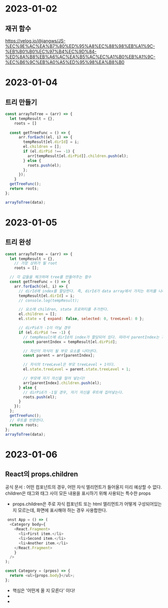 # 2023-01-02
## 재귀 함수
https://velog.io/@jangws/JS-%EC%9E%AC%EA%B7%80%ED%95%A8%EC%88%98%EB%A1%9C-%EB%B0%B0%EC%97%B4%EC%9D%84-%ED%8A%B8%EB%A6%AC%EA%B5%AC%EC%A1%B0%EB%A1%9C-%EC%B6%9C%EB%A0%A5%ED%95%98%EA%B8%B0

# 2023-01-04
## 트리 만들기
```js
const arrayToTree = (arr) => {
  let tempResult = {},
    roots = []
    
  const getTreeFunc = () => {
      arr.forEach((el, i) => {
        tempResult[el.dirId] = i;
        el.children = [];
        if (el.dirPid !== -1) {
          arr[tempResult[el.dirPid]].children.push(el);
        } else {
          roots.push(el);
        };
      });
    }
  getTreeFunc();
  return roots;
};

arrayToTree(data);

```

# 2023-01-05 
## 트리 완성
```js
const arrayToTree = (arr) => {
  let tempResult = {},
    // 가장 상위가 될 root
    roots = [];

  // 각 값들을 체크하며 tree를 만들어주는 함수
  const getTreeFunc = () => {
    arr.forEach((el, i) => {
      // dirId에 index를 할당한다. 즉, dirId가 data array에서 가지는 위치를 나타내게 된다.
      tempResult[el.dirId] = i;
      // console.log(tempResult);

      // 요소에 children, state 프로퍼티를 추가한다.
      el.children = [];
      el.state = { expand: false, selected: 0, treeLevel: 0 };

      // dirPid가 -1이 아닐 경우
      if (el.dirPid !== -1) {
        // tempResult에 dirId의 index가 할당되어 있다. 따라서 parentIndex는 자신이 자식이 될 부모의 Index를 나타낸다.
        const parentIndex = tempResult[el.dirPid];

        // 자신이 자식이 될 부모 요소를 나타낸다.
        const parent = arr[parentIndex];

        // 자식의 treeLevel은 부모 treeLevel + 1이다.
        el.state.treeLevel = parent.state.treeLevel + 1;

        // 부모에 자기 자신을 밀어 넣는다!
        arr[parentIndex].children.push(el);
      } else {
        // dirPid가 -1일 경우, 자기 자신을 루트에 집어넣는다.
        roots.push(el);
      }
    });
  };
  getTreeFunc();
  // 루트를 반환한다.
  return roots;
};
arrayToTree(data);
```


# 2023-01-06
## React의 props.children
공식 문서 : 어떤 컴포넌트의 경우, 어떤 자식 엘리먼트가 들어올지 미리 예상할 수 없다.
children은 태그와 태그 사이 모든 내용을 표시하기 위해 사용되는 특수한 props 
- props.children은 주로 자식 컴포넌트 또는 html 엘리먼트가 어떻게 구성되어있는지 모르는데, 화면에 표시해야 하는 경우 사용합한다.
```js
 onst App = () => (
  <Category body={
    <React.Fragment>
      <li>First item.</li>
      <li>Second item.</li>
      <li>Another item.</li>
    </React.Fragment>
    }
  />
);

const Category = (prpos) => {
  return <ul>{props.body}</ul>;
};
```
- 핵심은 '어떤게 올 지 모른다' 이다!
-
- 


